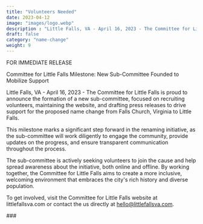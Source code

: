 ```yaml
---
title: "Volunteers Needed"
date: 2023-04-12
image: "images/logo.webp"
description : "Little Falls, VA - April 16, 2023 - The Committee for Little Falls is proud to announce the formation of a new sub-committee, focused on recruiting volunteers, maintaining the website, and drafting press releases to drive support for the proposed name change from Falls Church, Virginia to Little Falls."
draft: false
category: "name-change"
weight: 9
---
```



FOR IMMEDIATE RELEASE

Committee for Little Falls Milestone: New Sub-Committee Founded to Mobilize Support

Little Falls, VA - April 16, 2023 - The Committee for Little Falls is proud to announce the formation of a new sub-committee, focused on recruiting volunteers, maintaining the website, and drafting press releases to drive support for the proposed name change from Falls Church, Virginia to Little Falls.

This milestone marks a significant step forward in the renaming initiative, as the sub-committee will work diligently to engage the community, provide updates on the progress, and ensure transparent communication throughout the process.

The sub-committee is actively seeking volunteers to join the cause and help spread awareness about the initiative, both online and offline. By working together, the Committee for Little Falls aims to create a more inclusive, welcoming environment that embraces the city's rich history and diverse population.

To get involved, visit the Committee for Little Falls website at littlefallsva.com or contact the us directly at hello@littlefallsva.com.

\#\#\#